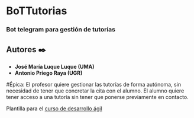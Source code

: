 # BoTTutorias

### Bot telegram para gestión de tutorías

## Autores ✒️

* **José María Luque Luque (UMA)**
* **Antonio Priego Raya    (UGR)**


#Épica:
El profesor quiere gestionar las tutorías de forma autónoma, sin necesidad de tener que concretar la cita con el alumno. El alumno quiere tener acceso a una tutoría sin tener que ponerse previamente en contacto.


Plantilla para el [curso de desarrollo ágil](https://jj.github.io/curso-tdd)
